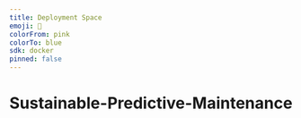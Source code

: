 ```yaml
---
title: Deployment Space
emoji: 🏃
colorFrom: pink
colorTo: blue
sdk: docker
pinned: false
---
```


# Sustainable-Predictive-Maintenance